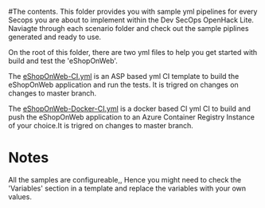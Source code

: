 #The contents.
This folder provides you with sample yml pipelines for every Secops you are about to implement within the Dev SecOps OpenHack Lite. Naviagte through each scenario folder and check out the sample piplines generated and ready to use.

On the root of this folder, there are two yml files to help you get started with build and test the 'eShopOnWeb'.

The [eShopOnWeb-CI.yml](./eShopOnWeb-CI.yml.yml) is an ASP based yml CI template to build the eShopOnWeb application and run the tests. It is trigred on changes on changes to master branch.

The [eShopOnWeb-Docker-CI.yml](./eShopOnWeb-Docker-CI.yml) is a docker based CI yml CI to build and push the eShopOnWeb application to an Azure Container Registry Instance of your choice.It is trigred on changes to master branch.

# Notes
All the samples are configureable,, Hence you might need to check the 'Variables' section in a template and replace the variables with your own values.
